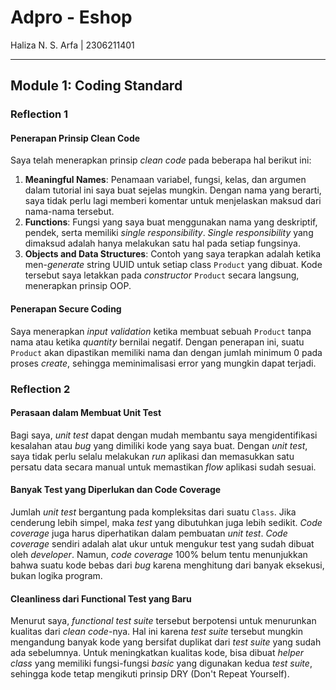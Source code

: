 # Adpro - Eshop
Haliza N. S. Arfa | 2306211401

---

## Module 1: Coding Standard

### Reflection 1 

#### Penerapan Prinsip Clean Code
Saya telah menerapkan prinsip _clean code_ pada beberapa hal berikut ini:
1. **Meaningful Names**: Penamaan variabel, fungsi, kelas, dan argumen dalam tutorial ini saya buat sejelas mungkin. Dengan nama yang berarti, saya tidak perlu lagi memberi komentar untuk menjelaskan maksud dari nama-nama tersebut.
2.  **Functions**: Fungsi yang saya buat menggunakan nama yang deskriptif, pendek, serta memiliki _single responsibility_. _Single responsibility_ yang dimaksud adalah hanya melakukan satu hal pada setiap fungsinya.
3.  **Objects and Data Structures**: Contoh yang saya terapkan adalah ketika men-_generate_ string UUID untuk setiap class `Product` yang dibuat. Kode tersebut saya letakkan pada _constructor_ `Product` secara langsung, menerapkan prinsip OOP.

#### Penerapan Secure Coding
Saya menerapkan _input validation_ ketika membuat sebuah `Product` tanpa nama atau ketika _quantity_ bernilai negatif. Dengan penerapan ini, suatu `Product` akan dipastikan memiliki nama dan dengan jumlah minimum 0 pada proses _create_, sehingga meminimalisasi error yang mungkin dapat terjadi. 

### Reflection 2

#### Perasaan dalam Membuat Unit Test
Bagi saya, _unit test_ dapat dengan mudah membantu saya mengidentifikasi kesalahan atau _bug_ yang dimiliki kode yang saya buat. Dengan _unit test_, saya tidak perlu selalu melakukan _run_ aplikasi dan memasukkan satu persatu data secara manual untuk memastikan _flow_ aplikasi sudah sesuai.

#### Banyak Test yang Diperlukan dan Code Coverage
Jumlah _unit test_ bergantung pada kompleksitas dari suatu `Class`. Jika cenderung lebih simpel, maka _test_ yang dibutuhkan juga lebih sedikit. _Code coverage_ juga harus diperhatikan dalam pembuatan _unit test_. _Code coverage_ sendiri adalah alat ukur untuk mengukur test yang sudah dibuat oleh _developer_. Namun, _code coverage_ 100% belum tentu menunjukkan bahwa suatu kode bebas dari _bug_ karena menghitung dari banyak eksekusi, bukan logika program. 

#### Cleanliness dari Functional Test yang Baru
Menurut saya, _functional test suite_ tersebut berpotensi untuk menurunkan kualitas dari _clean code_-nya. Hal ini karena _test suite_ tersebut mungkin mengandung banyak kode yang bersifat duplikat dari _test suite_ yang sudah ada sebelumnya. Untuk meningkatkan kualitas kode, bisa dibuat _helper class_ yang memiliki fungsi-fungsi _basic_ yang digunakan kedua _test suite_, sehingga kode tetap mengikuti prinsip DRY (Don't Repeat Yourself).
